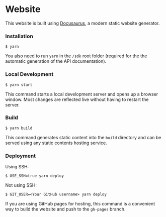 # Website

This website is built using [Docusaurus](https://docusaurus.io/), a modern static website generator.

### Installation

```
$ yarn
```

You also need to run `yarn` in the `/sdk` root folder (required for the the automatic generation of the API documentation).  

### Local Development

```
$ yarn start
```

This command starts a local development server and opens up a browser window. Most changes are reflected live without having to restart the server.

### Build

```
$ yarn build
```

This command generates static content into the `build` directory and can be served using any static contents hosting service.

### Deployment

Using SSH:

```
$ USE_SSH=true yarn deploy
```

Not using SSH:

```
$ GIT_USER=<Your GitHub username> yarn deploy
```

If you are using GitHub pages for hosting, this command is a convenient way to build the website and push to the `gh-pages` branch.
